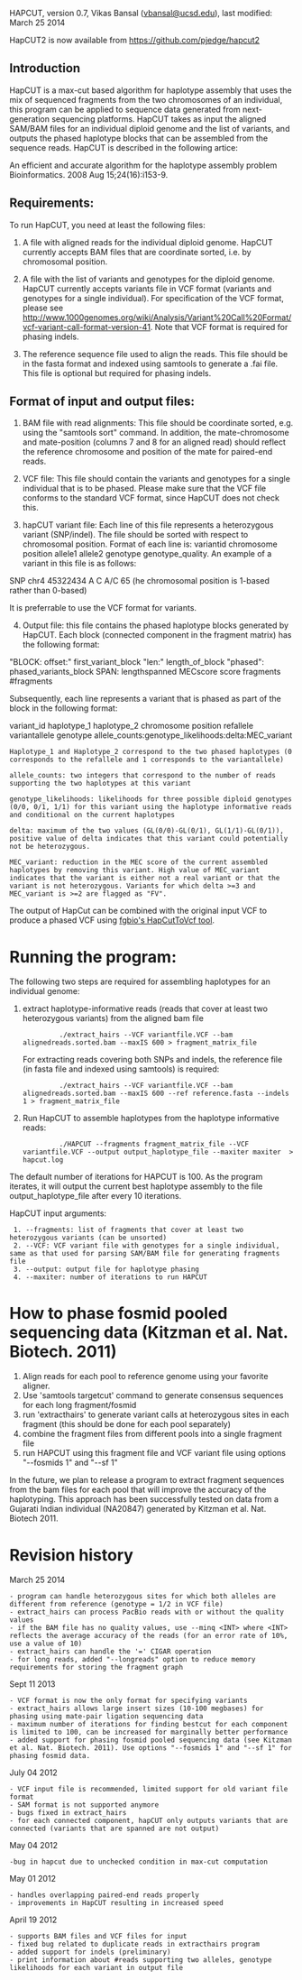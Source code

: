 HAPCUT, version 0.7, Vikas Bansal (vbansal@ucsd.edu), last modified: March 25 2014

HapCUT2 is now available from https://github.com/pjedge/hapcut2

## Introduction

HapCUT is a max-cut based algorithm for haplotype assembly that uses the mix of sequenced fragments from the two chromosomes of an individual, this program can be applied to sequence data generated from next-generation sequencing platforms. HapCUT takes as input the aligned SAM/BAM files for an individual diploid genome and the list of variants, and outputs the phased haplotype blocks that can be assembled from the sequence reads. HapCUT is described in the following artice:

An efficient and accurate algorithm for the haplotype assembly problem Bioinformatics. 2008 Aug 15;24(16):i153-9.


## Requirements:

To run HapCUT, you need at least the following files: 

1. A file with aligned reads for the individual diploid genome. HapCUT currently accepts BAM files that are coordinate sorted, i.e. by chromosomal position. 

2. A file with the list of variants and genotypes for the diploid genome. HapCUT currently accepts variants file in VCF format (variants and genotypes for a single individual). For specification of the VCF format, please see http://www.1000genomes.org/wiki/Analysis/Variant%20Call%20Format/vcf-variant-call-format-version-41. Note that VCF format is required for phasing indels. 

3. The reference sequence file used to align the reads. This file should be in the fasta format and indexed using samtools to generate a .fai file. This file is optional but required for phasing indels. 


## Format of input and output files:

1. BAM file with read alignments: This file should be coordinate sorted, e.g. using the "samtools sort" command. In addition, the mate-chromosome and mate-position (columns 7 and 8 for an aligned read) should reflect the reference chromosome and position of the mate for paired-end reads. 


2. VCF file: This file should contain the variants and genotypes for a single individual that is to be phased. Please make sure that the VCF file conforms to the standard VCF format, since HapCUT does not check this. 

3. hapCUT variant file: Each line of this file represents a heterozygous variant (SNP/indel). The file should be sorted with respect to chromosomal position. Format of each line is: variantid chromosome position allele1 allele2 genotype genotype_quality. An example of a variant in this file is as follows: 

SNP chr4 45322434 A C A/C 65  (he chromosomal position is 1-based rather than 0-based) 

It is preferrable to use the VCF format for variants. 

4. Output file: this file contains the phased haplotype blocks generated by HapCUT. Each block (connected component in the fragment matrix) has the following format: 

"BLOCK: offset:" first_variant_block "len:" length_of_block "phased": phased_variants_block SPAN: lengthspanned MECscore score fragments #fragments

Subsequently, each line represents a variant that is phased as part of the block in the following format:

variant_id haplotype_1 haplotype_2 chromosome position refallele variantallele genotype allele_counts:genotype_likelihoods:delta:MEC_variant 

	Haplotype_1 and Haplotype_2 correspond to the two phased haplotypes (0 corresponds to the refallele and 1 corresponds to the variantallele)

	allele_counts: two integers that correspond to the number of reads supporting the two haplotypes at this variant

	genotype_likelihoods: likelihoods for three possible diploid genotypes (0/0, 0/1, 1/1) for this variant using the haplotype informative reads and conditional on the current haplotypes

	delta: maximum of the two values (GL(0/0)-GL(0/1), GL(1/1)-GL(0/1)), positive value of delta indicates that this variant could potentially not be heterozygous. 

	MEC_variant: reduction in the MEC score of the current assembled haplotypes by removing this variant. High value of MEC_variant indicates that the variant is either not a real variant or that the variant is not heterozygous. Variants for which delta >=3 and MEC_variant is >=2 are flagged as "FV". 

The output of HapCut can be combined with the original input VCF to produce a phased VCF using [fgbio's HapCutToVcf tool](https://github.com/fulcrumgenomics/fgbio).


Running the program:
=====================

The following two steps are required for assembling haplotypes for an individual genome:

1. extract haplotype-informative reads (reads that cover at least two heterozygous variants) from the aligned bam file

				./extract_hairs --VCF variantfile.VCF --bam alignedreads.sorted.bam --maxIS 600 > fragment_matrix_file

   For extracting reads covering both SNPs and indels, the reference file (in fasta file and indexed using samtools) is required: 

  				./extract_hairs --VCF variantfile.VCF --bam alignedreads.sorted.bam --maxIS 600 --ref reference.fasta --indels 1 > fragment_matrix_file 


2. Run HapCUT to assemble haplotypes from the haplotype informative reads:

   				./HAPCUT --fragments fragment_matrix_file --VCF variantfile.VCF --output output_haplotype_file --maxiter maxiter  > hapcut.log

The default number of iterations for HAPCUT is 100. As the program iterates, it will output the current best haplotype assembly to the file output_haplotype_file after every 10 iterations.  


HapCUT input arguments:

	 1. --fragments: list of fragments that cover at least two heterozygous variants (can be unsorted)
	 2. --VCF: VCF variant file with genotypes for a single individual, same as that used for parsing SAM/BAM file for generating fragments file
	 3. --output: output file for haplotype phasing
	 4. --maxiter: number of iterations to run HAPCUT


How to phase fosmid pooled sequencing data (Kitzman et al. Nat. Biotech. 2011) 
======================================================================================================================================================================

1. Align reads for each pool to reference genome using your favorite aligner.
2. Use 'samtools targetcut' command to generate consensus sequences for each long fragment/fosmid 
3. run 'extracthairs' to generate variant calls at heterozygous sites in each fragment (this should be done for each pool separately)
4. combine the fragment files from different pools into a single fragment file
5. run HAPCUT using this fragment file and VCF variant file using options "--fosmids 1" and "--sf 1" 

In the future, we plan to release a program to extract fragment sequences from the bam files for each pool that will improve the accuracy of the haplotyping. This approach has been successfully tested on data from a Gujarati Indian individual (NA20847) generated by Kitzman et al. Nat. Biotech 2011. 


Revision history
==================

March 25 2014

	- program can handle heterozygous sites for which both alleles are different from reference (genotype = 1/2 in VCF file) 
	- extract_hairs can process PacBio reads with or without the quality values
	- if the BAM file has no quality values, use --minq <INT> where <INT> reflects the average accuracy of the reads (for an error rate of 10%, use a value of 10)  
	- extract_hairs can handle the '=' CIGAR operation 
	- for long reads, added "--longreads" option to reduce memory requirements for storing the fragment graph
	

Sept 11 2013 

	- VCF format is now the only format for specifying variants
	- extract_hairs allows large insert sizes (10-100 megbases) for phasing using mate-pair ligation sequencing data
	- maximum number of iterations for finding bestcut for each component is limited to 100, can be increased for marginally better performance
	- added support for phasing fosmid pooled sequencing data (see Kitzman et al. Nat. Biotech. 2011). Use options "--fosmids 1" and "--sf 1" for phasing fosmid data. 

July 04 2012 
	
	- VCF input file is recommended, limited support for old variant file format
	- SAM format is not supported anymore 
	- bugs fixed in extract_hairs 
	- for each connected component, hapCUT only outputs variants that are connected (variants that are spanned are not output)
	
May 04 2012

	-bug in hapcut due to unchecked condition in max-cut computation

May 01 2012  

	- handles overlapping paired-end reads properly 
	- improvements in HapCUT resulting in increased speed

April 19 2012

	- supports BAM files and VCF files for input
	- fixed bug related to duplicate reads in extracthairs program
	- added support for indels (preliminary)
	- print information about #reads supporting two alleles, genotype likelihoods for each variant in output file


